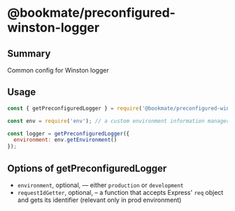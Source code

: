 # @bookmate/preconfigured-winston-logger

## Summary

Common config for Winston logger

## Usage

```javascript
const { getPreconfiguredLogger } = require('@bookmate/preconfigured-winston-logger');

const env = require('env'); // a custom environment information manager

const logger = getPreconfiguredLogger({
  environment: env.getEnvironment()
});
```

## Options of getPreconfiguredLogger

- `environment`, optional, — either `production` or `development`
- `requestIdGetter`, optional, – a function that accepts Express' `req` object and gets its identifier (relevant only in prod environment)
